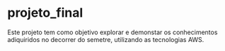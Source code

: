 # projeto_final

Este projeto tem como objetivo explorar e demonstar os conhecimentos adiquiridos no decorrer do semetre, utilizando as tecnologias AWS. 
